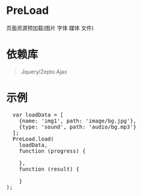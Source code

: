 # PreLoad
页面资源预加载(图片 字体 媒体 文件)

# 依赖库
> Jquery/Zepto
> Ajax

# 示例
<pre>
  var loadData = [
    {name: 'img1', path: 'image/bg.jpg'},
    {type: 'sound', path: 'audio/bg.mp3'}
  ];
  PreLoad.load(
    loadData,
    function (progress) {
        
    },
    function (result) {
      
    }
);
</pre>
